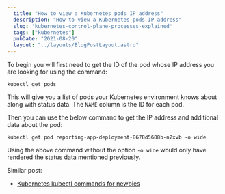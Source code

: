 ```yaml
---
  title: "How to view a Kubernetes pods IP address"
  description: "How to view a Kubernetes pods IP address"
  slug: 'kubernetes-control-plane-processes-explained'
  tags: ["kubernetes"]
  pubDate: "2021-08-20"
  layout: "../layouts/BlogPostLayout.astro"
---
```


To begin you will first need to get the ID of the pod whose IP address you are looking for using the command:

```
kubectl get pods
```

This will give you a list of pods your Kubernetes environment knows about along with status data. The `NAME` column is the ID for each pod.

Then you can use the below command to get the IP address and additional data about the pod:

```
kubectl get pod reporting-app-deployment-8678d5688b-n2xvb -o wide
```

Using the above command without the option `-o wide` would only have rendered the status data mentioned previously.

Similar post:
- [Kubernetes kubectl commands for newbies](https://tinytechtuts.com/2021-kubernetes-kubectl-commands-for-newbies/)